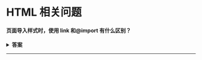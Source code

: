 # HTML 相关问题

#### 页面导入样式时，使用 link 和@import 有什么区别？

<details><summary><b>答案</b></summary>
<p>

区别：
1.link 是 HTML 标签，@import 是 css 提供的。
2.link 引入的样式页面加载时同时加载，@import 引入的样式需等页面加载完成后再加载。
3.link 没有兼容性问题，@import 不兼容 ie5 以下。
4.link 可以通过 js 操作 DOM 动态引入样式表改变样式，而@import 不可以。

</p>
</details>

---
